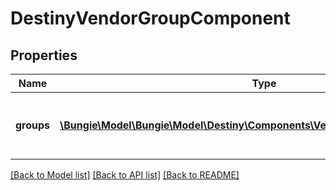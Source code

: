 # DestinyVendorGroupComponent

## Properties
Name | Type | Description | Notes
------------ | ------------- | ------------- | -------------
**groups** | [**\Bungie\Model\\Bungie\Model\Destiny\Components\Vendors\DestinyVendorGroup[]**](DestinyVendorGroup.md) | The ordered list of groups being returned. | [optional] 

[[Back to Model list]](../README.md#documentation-for-models) [[Back to API list]](../README.md#documentation-for-api-endpoints) [[Back to README]](../README.md)


